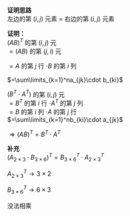 **证明思路**  
左边的第 $(i,j)$ 元素 $=$ 右边的第 $(i,j)$ 元素  
  
**证明：**  
$(AB)^T$ 的第 $(i,j)$ 元  
$=(AB)$ 的第 $(j,i)$ 元  
  
$=A$ 的第 $j$ 行 $\cdot B$ 的第 $i$ 列  
  
$=\sum\limits_{k=1}^na_{jk}\cdot b_{ki}$  
  
$(B^T\cdot A^T)$ 的第 $(i,j)$ 元  
$=B^T$ 的第 $i$ 行 $\cdot A^T$ 的第 $j$ 列  
$=B$ 的第 $i$ 列 $\cdot A$ 的第 $j$ 行  
$=\sum\limits_{k=1}^nb_{ki}\cdot a_{jk}$  
  
$\Rightarrow(AB)^T=B^T\cdot A^T$  
  
**补充**  
$(A_{2\times3}\cdot B_{3\times6})^T  
=B_{3\times6}^T\cdot A_{2\times3}^T$  
  
$A_{2\times3}^T\to3\times2$  
  
$B_{3\times6}^T\to6\times3$  
  
没法相乘  
